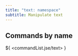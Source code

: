 ```yaml
---
title: "text: namespace"
subtitle: Manipulate text
---
```


## Commands by name

${ <commandList.jse/text> }
